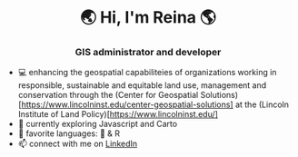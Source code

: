 <h1 align="center">🌏 Hi, I'm Reina 🌎</h1>
<h3 align="center">GIS administrator and developer</h3>

   
- 💻 enhancing the geospatial capabiliteies of organizations working in responsible, sustainable and equitable land use, management and conservation through the (Center for Geospatial Solutions)[https://www.lincolninst.edu/center-geospatial-solutions] at the (Lincoln Institute of Land Policy)[https://www.lincolninst.edu/]
- 📘 currently exploring Javascript and Carto
- 💬 favorite languages: 🐍 & R
- 📫 connect with me on [LinkedIn](https://www.linkedin.com/in/reinacmurray/)
